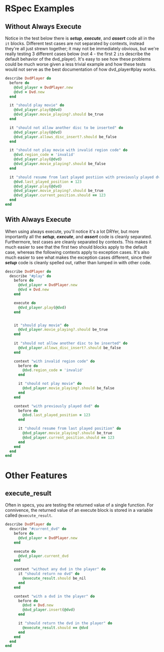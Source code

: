 
# RSpec Examples

## Without Always Execute

Notice in the test below there is **_setup_**, **_execute_**, and **_assert_** code all in the `it` blocks.  Different test cases are not separated by contexts, instead they're all just strewn together; it may not be immediately obvious, but we're really testing 3 different cases below (not 4 - the first 2 `it`s describe the default behavior of the dvd\_player).  It's easy to see how these problems could be much worse given a less trivial example and how these tests would not serve as the best documentation of how dvd_player#play works.

```ruby
describe DvdPlayer do
  before do
    @dvd_player = DvdPlayer.new
    @dvd = Dvd.new
  end

  it "should play movie" do
    @dvd_player.play(@dvd)
    @dvd_player.movie_playing?.should be_true
  end

  it "should not allow another disc to be inserted" do
    @dvd_player.play(@dvd)
    @dvd_player.allows_disc_insert?.should be_false
  end

  it "should not play movie with invalid region code" do
    @dvd.region_code = 'invalid'
    @dvd_player.play(@dvd)
    @dvd_player.movie_playing?.should be_false
  end

  it "should resume from last played postiion with previously played dvd" do
    @dvd.last_played_position = 123
    @dvd_player.play(@dvd)
    @dvd_player.movie_playing?.should be_true
    @dvd_player.current_position.should == 123
  end
end
```

## With Always Execute

When using always execute, you'll notice it's a lot DRYer, but more importantly all the **_setup_**, **_execute_**, and **_assert_** code is cleanly separated.  Furthermore, test cases are cleanly separated by contexts.  This makes it much easier to see that the first two should blocks apply to the default case, whereas the following contexts apply to exception cases.  It's also much easier to see what makes the exception cases different, since their **_setup_** code is cleanly spelled out, rather than lumped in with other code.

```ruby
describe DvdPlayer do
  describe "#play" do
    before do
      @dvd_player = DvdPlayer.new
      @dvd = Dvd.new
    end

    execute do
      @dvd_player.play(@dvd)
    end


    it "should play movie" do
      @dvd_player.movie_playing?.should be_true
    end
  
    it "should not allow another disc to be inserted" do
      @dvd_player.allows_disc_insert?.should be_false
    end

    context "with invalid region code" do
      before do
        @dvd.region_code = 'invalid'
      end

      it "should not play movie" do
        @dvd_player.movie_playing?.should be_false
      end
    end

    context "with previously played dvd" do
      before do
        @dvd.last_played_position = 123
      end

      it "should resume from last played position" do
        @dvd_player.movie_playing?.should be_true
        @dvd_player.current_position.should == 123
      end
    end    
  end
end
```
    
# Other Features

## execute_result

Often in specs, you are testing the returned value of a single function.  For connivence, the returned value of an execute block is stored in a variable called `@execute_result`.

```ruby
describe DvdPlayer do
  describe "#current_dvd" do
    before do
      @dvd_player = DvdPlayer.new
    end

    execute do
      @dvd_player.current_dvd
    end

    context "without any dvd in the player" do
      it "should return no dvd" do
        @execute_result.should be_nil
      end
    end

    context "with a dvd in the player" do
      before do
        @dvd = Dvd.new
        @dvd_player.insert(@dvd)
      end

      it "should return the dvd in the player" do
        @execute_result.should == @dvd
      end
    end
  end
end
```

